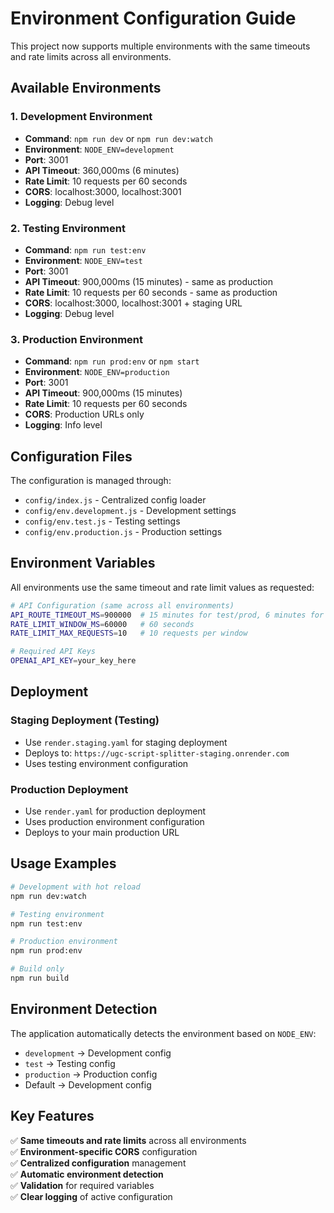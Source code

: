 # Environment Configuration Guide

This project now supports multiple environments with the same timeouts and rate limits across all environments.

## Available Environments

### 1. Development Environment
- **Command**: `npm run dev` or `npm run dev:watch`
- **Environment**: `NODE_ENV=development`
- **Port**: 3001
- **API Timeout**: 360,000ms (6 minutes)
- **Rate Limit**: 10 requests per 60 seconds
- **CORS**: localhost:3000, localhost:3001
- **Logging**: Debug level

### 2. Testing Environment
- **Command**: `npm run test:env`
- **Environment**: `NODE_ENV=test`
- **Port**: 3001
- **API Timeout**: 900,000ms (15 minutes) - same as production
- **Rate Limit**: 10 requests per 60 seconds - same as production
- **CORS**: localhost:3000, localhost:3001 + staging URL
- **Logging**: Debug level

### 3. Production Environment
- **Command**: `npm run prod:env` or `npm start`
- **Environment**: `NODE_ENV=production`
- **Port**: 3001
- **API Timeout**: 900,000ms (15 minutes)
- **Rate Limit**: 10 requests per 60 seconds
- **CORS**: Production URLs only
- **Logging**: Info level

## Configuration Files

The configuration is managed through:
- `config/index.js` - Centralized config loader
- `config/env.development.js` - Development settings
- `config/env.test.js` - Testing settings
- `config/env.production.js` - Production settings

## Environment Variables

All environments use the same timeout and rate limit values as requested:

```bash
# API Configuration (same across all environments)
API_ROUTE_TIMEOUT_MS=900000  # 15 minutes for test/prod, 6 minutes for dev
RATE_LIMIT_WINDOW_MS=60000   # 60 seconds
RATE_LIMIT_MAX_REQUESTS=10   # 10 requests per window

# Required API Keys
OPENAI_API_KEY=your_key_here
```

## Deployment

### Staging Deployment (Testing)
- Use `render.staging.yaml` for staging deployment
- Deploys to: `https://ugc-script-splitter-staging.onrender.com`
- Uses testing environment configuration

### Production Deployment
- Use `render.yaml` for production deployment
- Uses production environment configuration
- Deploys to your main production URL

## Usage Examples

```bash
# Development with hot reload
npm run dev:watch

# Testing environment
npm run test:env

# Production environment
npm run prod:env

# Build only
npm run build
```

## Environment Detection

The application automatically detects the environment based on `NODE_ENV`:
- `development` → Development config
- `test` → Testing config  
- `production` → Production config
- Default → Development config

## Key Features

✅ **Same timeouts and rate limits** across all environments  
✅ **Environment-specific CORS** configuration  
✅ **Centralized configuration** management  
✅ **Automatic environment detection**  
✅ **Validation** for required variables  
✅ **Clear logging** of active configuration  
